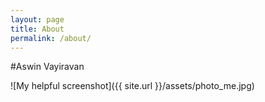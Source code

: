 ```yaml
---
layout: page
title: About
permalink: /about/
---
```


#Aswin Vayiravan

![My helpful screenshot]({{ site.url }}/assets/photo_me.jpg)
